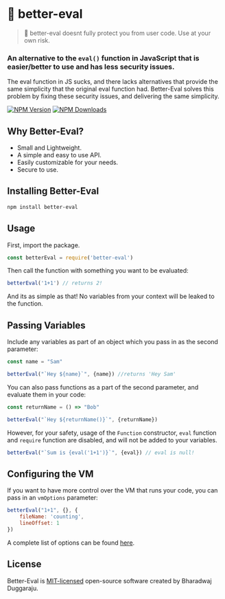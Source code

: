 # 🔧 better-eval

> 🚩 better-eval doesnt fully protect you from user code. Use at your own risk.

### An alternative to the ```eval()``` function in JavaScript that is easier/better to use and has less security issues.

The eval function in JS sucks, and there lacks alternatives that provide the same simplicity that the original eval function had. Better-Eval solves this problem by fixing these security issues, and delivering the same simplicity. 

[![NPM Version](https://img.shields.io/npm/v/better-eval?style=flat-square&color=FF524C&labelColor=000)](https://www.npmjs.com/package/better-eval) 
[![NPM Downloads](https://img.shields.io/npm/dt/better-eval.svg?style=flat-square&color=FF524C&labelColor=000)](https://www.npmjs.com/package/better-eval)  

## Why Better-Eval?

- Small and Lightweight.
- A simple and easy to use API.
- Easily customizable for your needs.
- Secure to use.


## Installing Better-Eval

```sh
npm install better-eval
```

## Usage

First, import the package.
```js
const betterEval = require('better-eval')
```

Then call the function with something you want to be evaluated:
```js
betterEval('1+1') // returns 2!
```

And its as simple as that! No variables from your context will be leaked to the function.

## Passing Variables
Include any variables as part of an object which you pass in as the second parameter:
```js
const name = "Sam"

betterEval("`Hey ${name}`", {name}) //returns 'Hey Sam'
```

You can also pass functions as a part of the second parameter, and evaluate them in your code:
```js
const returnName = () => "Bob"

betterEval("`Hey ${returnName()}`", {returnName})
```

However, for your safety, usage of the ```Function``` constructor, ```eval``` function and ```require``` function are disabled, and will not be added to your variables.
```js
betterEval("`Sum is {eval('1+1')}`", {eval}) // eval is null!
```

## Configuring the VM
If you want to have more control over the VM that runs your code, you can pass in an ```vmOptions``` parameter:
```js
betterEval("1+1", {}, {
    fileName: 'counting',
    lineOffset: 1
})
```
A complete list of options can be found [here](https://nodejs.org/api/vm.html#vmrunincontextcode-contextifiedobject-options).

## License

Better-Eval is [MIT-licensed](LICENSE) open-source software created by Bharadwaj Duggaraju.

